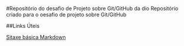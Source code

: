 #Repositório do desafio de Projeto sobre Git/GitHub da dio
Repositório criado para o oesafio de projeto sobre Git/GitHub


##Links Úteis

[Sitaxe básica Markdown](https://www.markdownguide.org/basic-syntax/)
